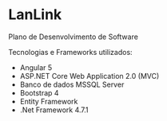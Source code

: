 # LanLink
Plano de Desenvolvimento de Software

<p>Tecnologias e Frameworks utilizados:</p>
<ul>
  <li>Angular 5</li>
  <li>ASP.NET Core Web Application 2.0 (MVC)</li>
  <li>Banco de dados MSSQL Server</li>
  <li>Bootstrap 4</li>
  <li>Entity Framework</li>
  <li>.Net Framework 4.7.1</li>
</ul>
